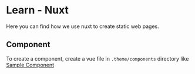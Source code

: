 # Learn - Nuxt

Here you can find how we use nuxt to create static web pages.

## Component

To create a component, create a vue file in `.theme/components` directory like
[Sample Component](./theme/components/SampleComponent.vue)
